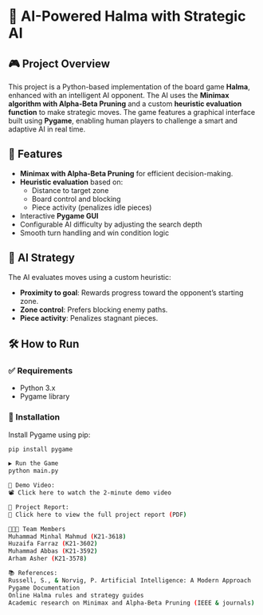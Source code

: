# 🧠 AI-Powered Halma with Strategic AI

## 🎮 Project Overview
This project is a Python-based implementation of the board game **Halma**, enhanced with an intelligent AI opponent. The AI uses the **Minimax algorithm with Alpha-Beta Pruning** and a custom **heuristic evaluation function** to make strategic moves. The game features a graphical interface built using **Pygame**, enabling human players to challenge a smart and adaptive AI in real time.

## 🚀 Features
- **Minimax with Alpha-Beta Pruning** for efficient decision-making.
- **Heuristic evaluation** based on:
  - Distance to target zone
  - Board control and blocking
  - Piece activity (penalizes idle pieces)
- Interactive **Pygame GUI**
- Configurable AI difficulty by adjusting the search depth
- Smooth turn handling and win condition logic

## 🧠 AI Strategy
The AI evaluates moves using a custom heuristic:
- **Proximity to goal**: Rewards progress toward the opponent’s starting zone.
- **Zone control**: Prefers blocking enemy paths.
- **Piece activity**: Penalizes stagnant pieces.

## 🛠 How to Run

### ✅ Requirements
- Python 3.x
- Pygame library

### 🔧 Installation
Install Pygame using pip:

```bash
pip install pygame

▶️ Run the Game
python main.py

🎥 Demo Video:
📽️ Click here to watch the 2-minute demo video

📄 Project Report:
📝 Click here to view the full project report (PDF)

🧑‍🤝‍🧑 Team Members
Muhammad Minhal Mahmud (K21-3618)
Huzaifa Farraz (K21-3602)
Muhammad Abbas (K21-3592)
Arham Asher (K21-3578)

📚 References:
Russell, S., & Norvig, P. Artificial Intelligence: A Modern Approach
Pygame Documentation
Online Halma rules and strategy guides
Academic research on Minimax and Alpha-Beta Pruning (IEEE & journals)
